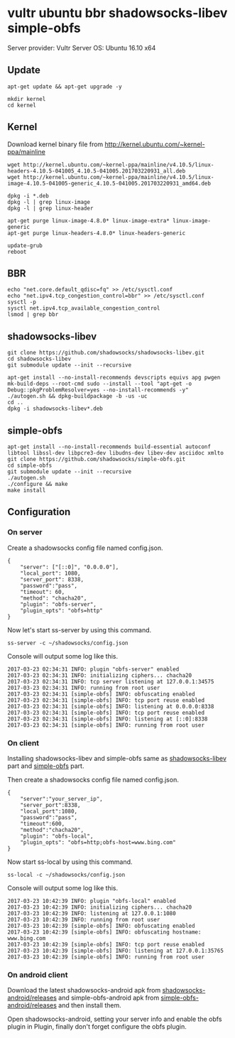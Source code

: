 # vultr ubuntu bbr shadowsocks-libev simple-obfs
Server provider: Vultr
Server OS: Ubuntu 16.10 x64

## Update
```
apt-get update && apt-get upgrade -y

mkdir kernel
cd kernel
```

## Kernel
Download kernel binary file from http://kernel.ubuntu.com/~kernel-ppa/mainline
```
wget http://kernel.ubuntu.com/~kernel-ppa/mainline/v4.10.5/linux-headers-4.10.5-041005_4.10.5-041005.201703220931_all.deb
wget http://kernel.ubuntu.com/~kernel-ppa/mainline/v4.10.5/linux-image-4.10.5-041005-generic_4.10.5-041005.201703220931_amd64.deb

dpkg -i *.deb
dpkg -l | grep linux-image
dpkg -l | grep linux-header

apt-get purge linux-image-4.8.0* linux-image-extra* linux-image-generic
apt-get purge linux-headers-4.8.0* linux-headers-generic

update-grub
reboot
```

## BBR
```
echo "net.core.default_qdisc=fq" >> /etc/sysctl.conf
echo "net.ipv4.tcp_congestion_control=bbr" >> /etc/sysctl.conf
sysctl -p
sysctl net.ipv4.tcp_available_congestion_control
lsmod | grep bbr
```

## shadowsocks-libev
```
git clone https://github.com/shadowsocks/shadowsocks-libev.git
cd shadowsocks-libev
git submodule update --init --recursive

apt-get install --no-install-recommends devscripts equivs apg pwgen
mk-build-deps --root-cmd sudo --install --tool "apt-get -o Debug::pkgProblemResolver=yes --no-install-recommends -y"
./autogen.sh && dpkg-buildpackage -b -us -uc
cd ..
dpkg -i shadowsocks-libev*.deb
```

## simple-obfs
```
apt-get install --no-install-recommends build-essential autoconf libtool libssl-dev libpcre3-dev libudns-dev libev-dev asciidoc xmlto
git clone https://github.com/shadowsocks/simple-obfs.git
cd simple-obfs
git submodule update --init --recursive
./autogen.sh
./configure && make
make install
```

## Configuration

### On server
Create a shadowsocks config file named config.json.
```
{
    "server": ["[::0]", "0.0.0.0"],
    "local_port": 1080,
    "server_port": 8338,
    "password":"pass",
    "timeout": 60,
    "method": "chacha20",
    "plugin": "obfs-server",
    "plugin_opts": "obfs=http"
}
```

Now let's start ss-server by using this command.
```
ss-server -c ~/shadowsocks/config.json
```

Console will output some log like this.
```
2017-03-23 02:34:31 INFO: plugin "obfs-server" enabled
2017-03-23 02:34:31 INFO: initializing ciphers... chacha20
2017-03-23 02:34:31 INFO: tcp server listening at 127.0.0.1:34575
2017-03-23 02:34:31 INFO: running from root user
2017-03-23 02:34:31 [simple-obfs] INFO: obfuscating enabled
2017-03-23 02:34:31 [simple-obfs] INFO: tcp port reuse enabled
2017-03-23 02:34:31 [simple-obfs] INFO: listening at 0.0.0.0:8338
2017-03-23 02:34:31 [simple-obfs] INFO: tcp port reuse enabled
2017-03-23 02:34:31 [simple-obfs] INFO: listening at [::0]:8338
2017-03-23 02:34:31 [simple-obfs] INFO: running from root user
```

### On client
Installing shadowsocks-libev and simple-obfs same as [shadowsocks-libev](#shadowsocks-libev) part and [simple-obfs](#simple-obfs) part.

Then create a shadowsocks config file named config.json.
```
{
    "server":"your_server_ip",
    "server_port":8338,
    "local_port":1080,
    "password":"pass",
    "timeout":600,
    "method":"chacha20",
    "plugin": "obfs-local",
    "plugin_opts": "obfs=http;obfs-host=www.bing.com"
}
```

Now start ss-local by using this command.
```
ss-local -c ~/shadowsocks/config.json
```

Console will output some log like this.
```
2017-03-23 10:42:39 INFO: plugin "obfs-local" enabled
2017-03-23 10:42:39 INFO: initializing ciphers... chacha20
2017-03-23 10:42:39 INFO: listening at 127.0.0.1:1080
2017-03-23 10:42:39 INFO: running from root user
2017-03-23 10:42:39 [simple-obfs] INFO: obfuscating enabled
2017-03-23 10:42:39 [simple-obfs] INFO: obfuscating hostname: www.bing.com
2017-03-23 10:42:39 [simple-obfs] INFO: tcp port reuse enabled
2017-03-23 10:42:39 [simple-obfs] INFO: listening at 127.0.0.1:35765
2017-03-23 10:42:39 [simple-obfs] INFO: running from root user
```

### On android client
Download the latest shadowsocks-android apk from [shadowsocks-android/releases](https://github.com/shadowsocks/shadowsocks-android/releases) and simple-obfs-android apk from [simple-obfs-android/releases](https://github.com/shadowsocks/simple-obfs-android/releases) and then install them.

Open shadowsocks-android, setting your server info and enable the obfs plugin in Plugin, finally don't forget configure the obfs plugin.